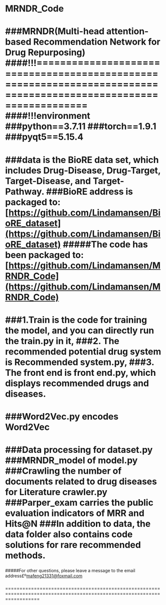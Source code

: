 # MRNDR_Code
###MRNDR(Multi-head attention-based Recommendation Network for Drug Repurposing)
####!!!=================================================================================================================
####!!!environment
###python==3.7.11
###torch==1.9.1
###pyqt5==5.15.4
========================================================================================================================
###data is the BioRE data set, which includes Drug-Disease, Drug-Target, Target-Disease, and Target-Pathway.
###BioRE address is packaged to: [https://github.com/Lindamansen/BioRE_dataset](https://github.com/Lindamansen/BioRE_dataset)
#####The code has been packaged to:[https://github.com/Lindamansen/MRNDR_Code](https://github.com/Lindamansen/MRNDR_Code)
========================================================================================================================
###1.Train is the code for training the model, and you can directly run the train.py in it,
###2. The recommended potential drug system is Recommended system.py,
###3. The front end is front end.py, which displays recommended drugs and diseases.
========================================================================================================================
###Word2Vec.py encodes Word2Vec
========================================================================================================================
###Data processing for dataset.py
###MRNDR_model of model.py
###Crawling the number of documents related to drug diseases for Literature crawler.py
###Parper_exam carries the public evaluation indicators of MRR and Hits@N
###In addition to data, the data folder also contains code solutions for rare recommended methods.
========================================================================================================================
###
#####For other questions, please leave a message to the email address£º[mafeng21331@foxmail.com](mafeng21331@foxmail.com)
###
========================================================================================================================
